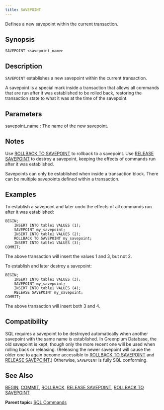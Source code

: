 ```yaml
---
title: SAVEPOINT 
---
```


Defines a new savepoint within the current transaction.

## <a id="section2"></a>Synopsis 

``` {#sql_command_synopsis}
SAVEPOINT <savepoint_name>
```

## <a id="section3"></a>Description 

`SAVEPOINT` establishes a new savepoint within the current transaction.

A savepoint is a special mark inside a transaction that allows all commands that are run after it was established to be rolled back, restoring the transaction state to what it was at the time of the savepoint.

## <a id="section4"></a>Parameters 

savepoint\_name
:   The name of the new savepoint.

## <a id="section5"></a>Notes 

Use [ROLLBACK TO SAVEPOINT](ROLLBACK_TO_SAVEPOINT.html) to rollback to a savepoint. Use [RELEASE SAVEPOINT](RELEASE_SAVEPOINT.html) to destroy a savepoint, keeping the effects of commands run after it was established.

Savepoints can only be established when inside a transaction block. There can be multiple savepoints defined within a transaction.

## <a id="section6"></a>Examples 

To establish a savepoint and later undo the effects of all commands run after it was established:

```
BEGIN;
    INSERT INTO table1 VALUES (1);
    SAVEPOINT my_savepoint;
    INSERT INTO table1 VALUES (2);
    ROLLBACK TO SAVEPOINT my_savepoint;
    INSERT INTO table1 VALUES (3);
COMMIT;
```

The above transaction will insert the values 1 and 3, but not 2.

To establish and later destroy a savepoint:

```
BEGIN;
    INSERT INTO table1 VALUES (3);
    SAVEPOINT my_savepoint;
    INSERT INTO table1 VALUES (4);
    RELEASE SAVEPOINT my_savepoint;
COMMIT;
```

The above transaction will insert both 3 and 4.

## <a id="section7"></a>Compatibility 

SQL requires a savepoint to be destroyed automatically when another savepoint with the same name is established. In Greenplum Database, the old savepoint is kept, though only the more recent one will be used when rolling back or releasing. \(Releasing the newer savepoint will cause the older one to again become accessible to [ROLLBACK TO SAVEPOINT](ROLLBACK_TO_SAVEPOINT.html) and [RELEASE SAVEPOINT](RELEASE_SAVEPOINT.html).\) Otherwise, `SAVEPOINT` is fully SQL conforming.

## <a id="section8"></a>See Also 

[BEGIN](BEGIN.html), [COMMIT](COMMIT.html), [ROLLBACK](ROLLBACK.html), [RELEASE SAVEPOINT](RELEASE_SAVEPOINT.html), [ROLLBACK TO SAVEPOINT](ROLLBACK_TO_SAVEPOINT.html)

**Parent topic:** [SQL Commands](../sql_commands/sql_ref.html)

